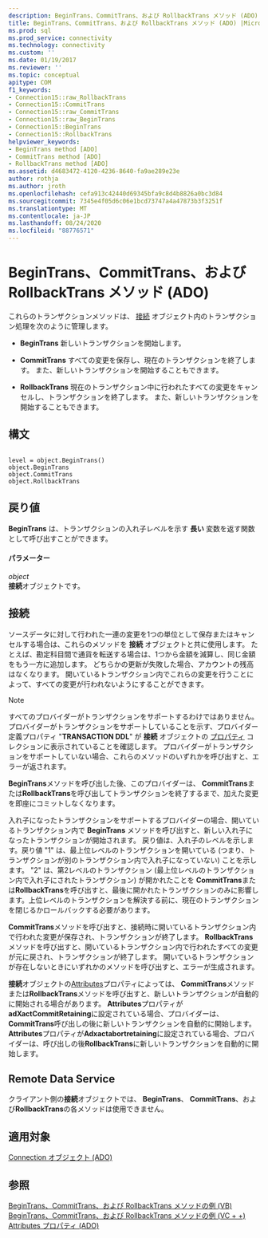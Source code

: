 ```yaml
---
description: BeginTrans、CommitTrans、および RollbackTrans メソッド (ADO)
title: BeginTrans、CommitTrans、および RollbackTrans メソッド (ADO) |Microsoft Docs
ms.prod: sql
ms.prod_service: connectivity
ms.technology: connectivity
ms.custom: ''
ms.date: 01/19/2017
ms.reviewer: ''
ms.topic: conceptual
apitype: COM
f1_keywords:
- Connection15::raw_RollbackTrans
- Connection15::CommitTrans
- Connection15::raw_CommitTrans
- Connection15::raw_BeginTrans
- Connection15::BeginTrans
- Connection15::RollbackTrans
helpviewer_keywords:
- BeginTrans method [ADO]
- CommitTrans method [ADO]
- RollbackTrans method [ADO]
ms.assetid: d4683472-4120-4236-8640-fa9ae289e23e
author: rothja
ms.author: jroth
ms.openlocfilehash: cefa913c42440d69345bfa9c8d4b8826a0bc3d84
ms.sourcegitcommit: 7345e4f05d6c06e1bcd73747a4a47873b3f3251f
ms.translationtype: MT
ms.contentlocale: ja-JP
ms.lasthandoff: 08/24/2020
ms.locfileid: "88776571"
---
```

# <a name="begintrans-committrans-and-rollbacktrans-methods-ado"></a>BeginTrans、CommitTrans、および RollbackTrans メソッド (ADO)
これらのトランザクションメソッドは、 [接続](./connection-object-ado.md) オブジェクト内のトランザクション処理を次のように管理します。  
  
-   **BeginTrans** 新しいトランザクションを開始します。  
  
-   **CommitTrans** すべての変更を保存し、現在のトランザクションを終了します。 また、新しいトランザクションを開始することもできます。  
  
-   **RollbackTrans** 現在のトランザクション中に行われたすべての変更をキャンセルし、トランザクションを終了します。 また、新しいトランザクションを開始することもできます。  
  
## <a name="syntax"></a>構文  
  
```  
  
level = object.BeginTrans()  
object.BeginTrans  
object.CommitTrans  
object.RollbackTrans  
```  
  
## <a name="return-value"></a>戻り値  
 **BeginTrans** は、トランザクションの入れ子レベルを示す **長い** 変数を返す関数として呼び出すことができます。  
  
#### <a name="parameters"></a>パラメーター  
 *object*  
 **接続**オブジェクトです。  
  
## <a name="connection"></a>接続  
 ソースデータに対して行われた一連の変更を1つの単位として保存またはキャンセルする場合は、これらのメソッドを **接続** オブジェクトと共に使用します。 たとえば、勘定科目間で通貨を転送する場合は、1つから金額を減算し、同じ金額をもう一方に追加します。 どちらかの更新が失敗した場合、アカウントの残高はなくなります。 開いているトランザクション内でこれらの変更を行うことによって、すべての変更が行われないようにすることができます。  
  
> [!NOTE]
>  すべてのプロバイダーがトランザクションをサポートするわけではありません。 プロバイダーがトランザクションをサポートしていることを示す、プロバイダー定義プロパティ "**TRANSACTION DDL**" が **接続** オブジェクトの [プロパティ](./properties-collection-ado.md) コレクションに表示されていることを確認します。 プロバイダーがトランザクションをサポートしていない場合、これらのメソッドのいずれかを呼び出すと、エラーが返されます。  
  
 **BeginTrans**メソッドを呼び出した後、このプロバイダーは、 **CommitTrans**または**RollbackTrans**を呼び出してトランザクションを終了するまで、加えた変更を即座にコミットしなくなります。  
  
 入れ子になったトランザクションをサポートするプロバイダーの場合、開いているトランザクション内で **BeginTrans** メソッドを呼び出すと、新しい入れ子になったトランザクションが開始されます。 戻り値は、入れ子のレベルを示します。戻り値 "1" は、最上位レベルのトランザクションを開いている (つまり、トランザクションが別のトランザクション内で入れ子になっていない) ことを示します。 "2" は、第2レベルのトランザクション (最上位レベルのトランザクション内で入れ子にされたトランザクション) が開かれたことを **CommitTrans**または**RollbackTrans**を呼び出すと、最後に開かれたトランザクションのみに影響します。上位レベルのトランザクションを解決する前に、現在のトランザクションを閉じるかロールバックする必要があります。  
  
 **CommitTrans**メソッドを呼び出すと、接続時に開いているトランザクション内で行われた変更が保存され、トランザクションが終了します。 **RollbackTrans**メソッドを呼び出すと、開いているトランザクション内で行われたすべての変更が元に戻され、トランザクションが終了します。 開いているトランザクションが存在しないときにいずれかのメソッドを呼び出すと、エラーが生成されます。  
  
 **接続**オブジェクトの[Attributes](./attributes-property-ado.md)プロパティによっては、 **CommitTrans**メソッドまたは**RollbackTrans**メソッドを呼び出すと、新しいトランザクションが自動的に開始される場合があります。 **Attributes**プロパティが**adXactCommitRetaining**に設定されている場合、プロバイダーは、 **CommitTrans**呼び出しの後に新しいトランザクションを自動的に開始します。 **Attributes**プロパティが**Adxactabortretaining**に設定されている場合、プロバイダーは、呼び出しの後**RollbackTrans**に新しいトランザクションを自動的に開始します。  
  
## <a name="remote-data-service"></a>Remote Data Service  
 クライアント側の**接続**オブジェクトでは、 **BeginTrans**、 **CommitTrans**、および**RollbackTrans**の各メソッドは使用できません。  
  
## <a name="applies-to"></a>適用対象  
 [Connection オブジェクト (ADO)](./connection-object-ado.md)  
  
## <a name="see-also"></a>参照  
 [BeginTrans、CommitTrans、および RollbackTrans メソッドの例 (VB)](./begintrans-committrans-and-rollbacktrans-methods-example-vb.md)   
 [BeginTrans、CommitTrans、および RollbackTrans メソッドの例 (VC + +)](./begintrans-committrans-and-rollbacktrans-methods-example-vc.md)   
 [Attributes プロパティ (ADO)](./attributes-property-ado.md)